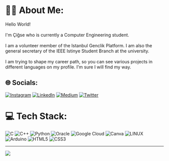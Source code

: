# 👩‍💻 About Me:
Hello World!<br><br>I'm Çiğse who is currently a Computer Engineering student.<br><br>I am a volunteer member of the Istanbul Genclik Platform. I am also the general secretary of the IEEE Istinye Student Branch at the university.<br><br>I am trying to shape my career path, so you can see various projects in different languages ​​on my profile. I'm sure I will find my way.<br>


## 🌐 Socials:
[![Instagram](https://img.shields.io/badge/Instagram-%23E4405F.svg?logo=Instagram&logoColor=white)](https://instagram.com/cigsestack/) [![LinkedIn](https://img.shields.io/badge/LinkedIn-%230077B5.svg?logo=linkedin&logoColor=white)](https://linkedin.com/in/cigsesgi/) [![Medium](https://img.shields.io/badge/Medium-12100E?logo=medium&logoColor=white)](https://medium.com/@cigseesgii) [![Twitter](https://img.shields.io/badge/Twitter-%231DA1F2.svg?logo=Twitter&logoColor=white)](https://twitter.com/cigsesgi) 

# 💻 Tech Stack:
![C](https://img.shields.io/badge/c-%2300599C.svg?style=for-the-badge&logo=c&logoColor=white) ![C++](https://img.shields.io/badge/c++-%2300599C.svg?style=for-the-badge&logo=c%2B%2B&logoColor=white) ![Python](https://img.shields.io/badge/python-3670A0?style=for-the-badge&logo=python&logoColor=ffdd54) ![Oracle](https://img.shields.io/badge/Oracle-F80000?style=for-the-badge&logo=oracle&logoColor=white) ![Google Cloud](https://img.shields.io/badge/Google%20Cloud-%234285F4.svg?style=for-the-badge&logo=google-cloud&logoColor=white) ![Canva](https://img.shields.io/badge/Canva-%2300C4CC.svg?style=for-the-badge&logo=Canva&logoColor=white) ![LINUX](https://img.shields.io/badge/Linux-FCC624?style=for-the-badge&logo=linux&logoColor=black) ![Arduino](https://img.shields.io/badge/-Arduino-00979D?style=for-the-badge&logo=Arduino&logoColor=white) ![HTML5](https://img.shields.io/badge/html5-%23E34F26.svg?style=for-the-badge&logo=html5&logoColor=white) ![CSS3](https://img.shields.io/badge/css3-%231572B6.svg?style=for-the-badge&logo=css3&logoColor=white)


---
[![](https://visitcount.itsvg.in/api?id=cigsesgi&icon=0&color=10)](https://visitcount.itsvg.in)




